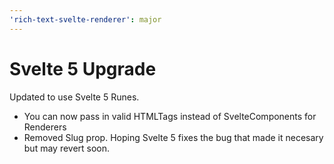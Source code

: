 ```yaml
---
'rich-text-svelte-renderer': major
---
```


# Svelte 5 Upgrade

Updated to use Svelte 5 Runes.

- You can now pass in valid HTMLTags instead of SvelteComponents for Renderers
- Removed Slug prop. Hoping Svelte 5 fixes the bug that made it necesary but may revert soon.
